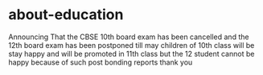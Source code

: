 # about-education
Announcing That the CBSE 10th board exam has been cancelled and the 12th board exam has been postponed till may 
children of 10th class will be stay happy and will be promoted in 11th class but the 12 student cannot be happy because of such post bonding reports thank you
